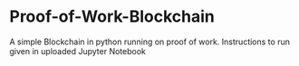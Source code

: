 # Proof-of-Work-Blockchain
A simple Blockchain in python running on proof of work. Instructions to run given in uploaded Jupyter Notebook
